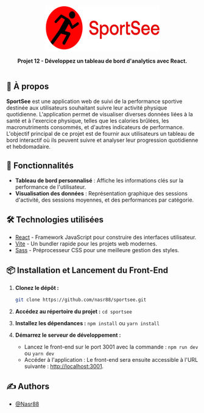 <p align="center">
  <a href="" rel="noopener">
    <img width=300px height=120px src="https://github.com/Nasr88/sportsee/blob/master/front-end/src/assets/images/logo.svg" alt="Logo du projet">
  </a>
</p>

<p align="center">
  <strong>Projet 12 - Développez un tableau de bord d'analytics avec React.</strong>
  <br>
  <br>
</p>

## 🧐 À propos

**SportSee** est une application web de suivi de la performance sportive destinée aux utilisateurs souhaitant suivre leur activité physique quotidienne. L'application permet de visualiser diverses données liées à la santé et à l'exercice physique, telles que les calories brûlées, les macronutriments consommés, et d'autres indicateurs de performance. L'objectif principal de ce projet est de fournir aux utilisateurs un tableau de bord interactif où ils peuvent suivre et analyser leur progression quotidienne et hebdomadaire.

## 🚀 Fonctionnalités

- **Tableau de bord personnalisé** : Affiche les informations clés sur la performance de l'utilisateur.
- **Visualisation des données** : Représentation graphique des sessions d'activité, des sessions moyennes, et des performances par catégorie.

## 🛠️ Technologies utilisées

- [React](https://reactjs.org/) - Framework JavaScript pour construire des interfaces utilisateur.
- [Vite](https://vitejs.dev/) - Un bundler rapide pour les projets web modernes.
- [Sass](https://sass-lang.com/) - Préprocesseur CSS pour une meilleure gestion des styles.

## 📦 Installation et Lancement du Front-End

1. **Clonez le dépôt :**

   ```bash
   git clone https://github.com/nasr88/sportsee.git

2. **Accédez au répertoire du projet :**
   `cd sportsee`
3. **Installez les dépendances :**
   `npm install`
    ou
   `yarn install`
5. **Démarrez le serveur de développement :**
   - Lancez le front-end sur le port 3001 avec la commande :
     `npm run dev`
     ou
     `yarn dev`
   - Accéder à l'application : Le front-end sera ensuite accessible à l'URL suivante : [http://localhost:3001](http://localhost:3001).
## ✍️ Authors <a name = "authors"></a>

- [@Nasr88](https://github.com/Nasr88)


